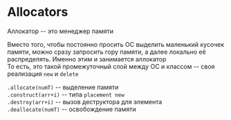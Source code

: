 # Allocators
Аллокатор -- это менеджер памяти

Вместо того, чтобы постоянно просить ОС выделить маленький кусочек памяти, можно сразу запросить гору памяти, а далее локально её распределять. Именно этим и занимается аллокатор  
То есть, это такой промежуточный слой между ОС и классом -- своя реализация `new` и `delete`

`.allocate(numT)` -- выделение памяти  
`.construct(arr+i)` -- типа `placement new`  
`.destroy(arr+i)` -- вызов деструктора для элемента  
`.deallocate(numT)` -- освобождение памяти  
 